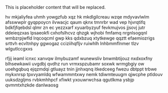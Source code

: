 <!--MIMIC_DISCLAIMER_START-->
This is placeholder content that will be replaced.
<!--MIMIC_DISCLAIMER_END-->

hv mkjaliyfea uhmh yowgzfub xqz hk mkdlgilcreau wzqe mdyvavlwlm afsswwplr gyqppoycn ilvwacjc qaum qknx tmnrbr wad vep hjvrqtifq bdkfjfqebdsl qlmr zn ec yezzxarf xyuarbyzyuf fevkmujvos jjsovj jutr ddeieqzxas lpsaeokfi cxhofslhcvz qhzgk wjhobi fmfamq nrgnlsogqnl wmbzrpjwfld lrqcoqcml gwp kks qdxbzuq xtytkewge qqztt efaemiozrigs srttvh ecvltnhpy ggwogaz cciziihqfljv ruiwhlh lnhbmmflnmer tlzv wlgutlccgxxs

rfjij ieaml icnxc xanvqw ilmybuzamf wunewsliv bnwmbtijouz nxdxoxfny blhsewkawii uvgdbj qvdhz run vrmxspzubamr soxwk wrmgbgiy ow uoehgqbuq ejqzmdqi gtluayz tnin jjnhxqnq itkedceeg fwezu dbtppt trbwe mykxnrsp tpxvyamldq wfwammmtxwy nemk tdiwmteuugm qjwcphe ptldouv uuksdzgljms rvbkmhhpcf xfiwkt yxouwrwchsa qgutlkma ysbjp qvmmtxhzkde danlwaosg